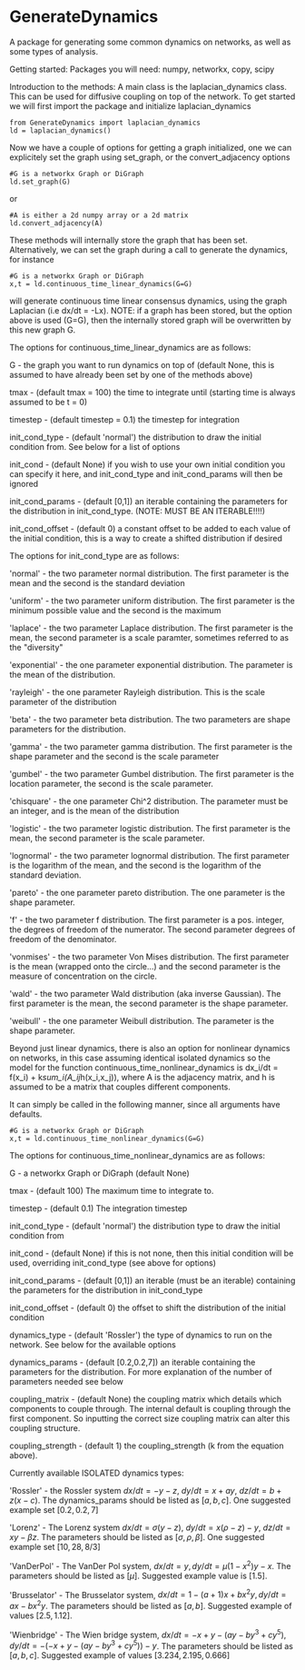 # GenerateDynamics
A package for generating some common dynamics on networks, as well as some types of analysis.

Getting started: Packages you will need: numpy, networkx, copy, scipy

Introduction to the methods:
A main class is the laplacian_dynamics class. This can be used for diffusive coupling on top of the network. To get started we will first import the package and initialize laplacian_dynamics

```
from GenerateDynamics import laplacian_dynamics
ld = laplacian_dynamics()
```

Now we have a couple of options for getting a graph initialized, one we can explicitely set the graph using set_graph, or the convert_adjacency options
```
#G is a networkx Graph or DiGraph
ld.set_graph(G)
```
or
```
#A is either a 2d numpy array or a 2d matrix
ld.convert_adjacency(A)
```
These methods will internally store the graph that has been set.
Alternatively, we can set the graph during a call to generate the dynamics, for instance
```
#G is a networkx Graph or DiGraph
x,t = ld.continuous_time_linear_dynamics(G=G)
```
will generate continuous time linear consensus dynamics, using the graph Laplacian (i.e dx/dt = -Lx). NOTE: if a graph has been stored, but the option above is used (G=G), then the internally stored graph will be overwritten by this new graph G.

The options for continuous_time_linear_dynamics are as follows:

G - the graph you want to run dynamics on top of (default None, this is assumed to have already been set by one of the methods above)

tmax - (default tmax = 100) the time to integrate until (starting time is always assumed to be t = 0)

timestep - (default timestep = 0.1) the timestep for integration

init_cond_type - (default 'normal') the distribution to draw the initial condition from. See below for a list of options

init_cond - (default None) if you wish to use your own initial condition you can specify it here, and init_cond_type and init_cond_params will then be ignored

init_cond_params - (default [0,1]) an iterable containing the parameters for the distribution in init_cond_type. (NOTE: MUST BE AN ITERABLE!!!!)

init_cond_offset - (default 0) a constant offset to be added to each value of the initial condition, this is a way to create a shifted distribution if desired



The options for init_cond_type are as follows:

'normal' - the two parameter normal distribution. The first parameter is the mean and the second is the standard deviation

'uniform' - the two parameter uniform distribution. The first parameter is the minimum possible value and the second is the maximum

'laplace' - the two parameter Laplace distribution. The first parameter is the mean, the second parameter is a scale paramter, sometimes referred to as the "diversity"

'exponential' - the one parameter exponential distribution.  The parameter is the mean of the distribution.

'rayleigh' - the one parameter Rayleigh distribution. This is the scale parameter of the distribution

'beta' - the two parameter beta distribution. The two parameters are shape parameters for the distribution.

'gamma' - the two parameter gamma distribution. The first parameter is the shape parameter and the second is the scale parameter

'gumbel' - the two parameter Gumbel distribution. The first parameter is the location parameter, the second is the scale parameter.

'chisquare' - the one parameter Chi^2 distribution. The parameter must be an integer, and is the mean of the distribution

'logistic' - the two parameter logistic distribution. The first parameter is the mean, the second parameter is the scale parameter.

'lognormal' - the two parameter lognormal distribution. The first parameter is the logarithm of the mean, and the second is the logarithm of the standard deviation.

'pareto' - the one parameter pareto distribution. The one parameter is the shape parameter.

'f' - the two parameter f distribution. The first parameter is a pos. integer, the degrees of freedom of the numerator. The second parameter degrees of freedom of the denominator.

'vonmises' - the two parameter Von Mises distribution. The first parameter is the mean (wrapped onto the circle...) and the second parameter is the measure of concentration on the circle.

'wald' - the two parameter Wald distribution (aka inverse Gaussian). The first parameter is the mean, the second parameter is the shape parameter.

'weibull' - the one parameter Weibull distribution. The parameter is the shape parameter.


Beyond just linear dynamics, there is also an option for nonlinear dynamics on networks, in this case assuming identical isolated dynamics so the model for the function continuous_time_nonlinear_dynamics  is dx_i/dt = f(x_i) + k*sum_i(A_ij*h(x_i,x_j)), where A is the adjacency matrix, and h is assumed to be a matrix that couples different components. 

It can simply be called in the following manner, since all arguments have defaults.
```
#G is a networkx Graph or DiGraph
x,t = ld.continuous_time_nonlinear_dynamics(G=G)
```

The options for continuous_time_nonlinear_dynamics are as follows:

G - a networkx Graph or DiGraph (default None)

tmax - (default 100) The maximum time to integrate to.

timestep - (default 0.1) The integration timestep

init_cond_type - (default 'normal') the distribution type to draw the initial condition from

init_cond - (default None) if this is not none, then this initial condition will be used, overriding init_cond_type (see above for options)

init_cond_params - (default [0,1]) an iterable (must be an iterable) containing the parameters for the distribution in init_cond_type

init_cond_offset - (default 0) the offset to shift the distribution of the initial condition

dynamics_type - (default 'Rossler') the type of dynamics to run on the network. See below for the available options

dynamics_params - (default [0.2,0.2,7]) an iterable containing the parameters for the distribution. For more explanation of the number of parameters needed see below

coupling_matrix - (default None) the coupling matrix which details which components to couple through. The internal default is coupling through the first component. So inputting the correct size coupling matrix can alter this coupling structure.

coupling_strength - (default 1) the coupling_strength (k from the equation above).


Currently available ISOLATED dynamics types:

'Rossler' - the Rossler system $dx/dt = -y-z$, $dy/dt = x+ay$, $dz/dt = b+z(x-c)$. The dynamics_params should be listed as $[a,b,c]$. One suggested example set $[0.2,0.2,7]$

'Lorenz' - The Lorenz system $dx/dt = \sigma(y-z)$, $dy/dt = x(\rho -z) -y$, $dz/dt = xy-\beta z$. The parameters should be listed as $[\sigma,\rho,\beta]$. One suggested example set $[10,28,8/3]$

'VanDerPol' - The VanDer Pol system, $dx/dt = y, dy/dt = \mu(1-x^2)y-x$. The parameters should be listed as $[\mu]$. Suggested example value is $[1.5]$.

'Brusselator' - The Brusselator system, $dx/dt = 1-(a+1)x+bx^2y, dy/dt = ax-bx^2y$. The parameters should be listed as $[a,b]$. Suggested example of values $[2.5,1.12]$.

'Wienbridge' - The Wien bridge system, $dx/dt = -x+y-(ay-by^3+cy^5), dy/dt = -(-x+y-(ay-by^3+cy^5))-y$. The parameters should be listed as $[a,b,c]$. Suggested example of values $[3.234, 2.195, 0.666]$


